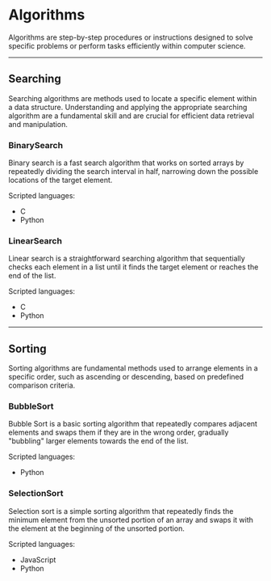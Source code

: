 # Algorithms
Algorithms are step-by-step procedures or instructions designed to solve specific problems or perform tasks efficiently within computer science.

<hr>

## Searching
Searching algorithms are methods used to locate a specific element within a data structure.
Understanding and applying the appropriate searching algorithm are a fundamental skill and are crucial for efficient data retrieval and manipulation.

### BinarySearch
Binary search is a fast search algorithm that works on sorted arrays by repeatedly dividing the search interval in half, narrowing down the possible locations of the target element.

Scripted languages: 
- C
- Python

### LinearSearch
Linear search is a straightforward searching algorithm that sequentially checks each element in a list until it finds the target element or reaches the end of the list.

Scripted languages: 
- C
- Python

<hr>

## Sorting
Sorting algorithms are fundamental methods used to arrange elements in a specific order, such as ascending or descending, based on predefined comparison criteria.

### BubbleSort
Bubble Sort is a basic sorting algorithm that repeatedly compares adjacent elements and swaps them if they are in the wrong order, gradually "bubbling" larger elements towards the end of the list.

Scripted languages: 
- Python

### SelectionSort
Selection sort is a simple sorting algorithm that repeatedly finds the minimum element from the unsorted portion of an array and swaps it with the element at the beginning of the unsorted portion.

Scripted languages: 
- JavaScript
- Python
